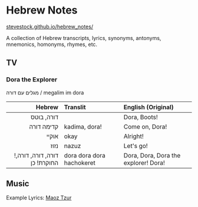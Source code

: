 # Hebrew Notes
[stevestock.github.io/hebrew_notes/](https://stevestock.github.io/hebrew_notes/)

A collection of Hebrew transcripts, lyrics, synonyms, antonyms, mnemonics, homonyms, rhymes, etc.


## TV

### Dora the Explorer
מגלים עם דורה / megalim im dora

| Hebrew | Translit | English (Original)|
| ---: | :--- | :--- |
| דורה, בוטס |      | Dora, Boots! |
| קדימה דורה | kadima, dora! | Come on, Dora! |
| אוקיי | okay | Alright! |
| נזוז | nazuz | Let's go! |
| !דורה, דורה, דורה, החוקרת! כן | dora dora dora hachokeret | Dora, Dora, Dora the explorer! Dora!|




## Music
Example Lyrics: [Maoz Tzur](maoz_tzur.md)
